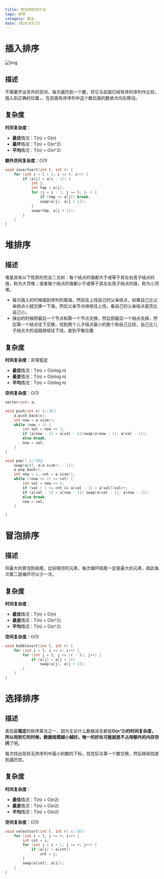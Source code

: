 ```yaml
---
title: 常见的排序方法
tags: 排序
category: 算法
date: 2020/03/15
---
```


# 插入排序

![img](https://img-blog.csdn.net/20180608204907706?watermark/2/text/aHR0cHM6Ly9ibG9nLmNzZG4ubmV0L2xpYW5nX2d1/font/5a6L5L2T/fontsize/400/fill/I0JBQkFCMA==/dissolve/70)

## 描述

不需要开设另外的空间，每次遍历到一个数，将它与前面已经有序的序列作比较，插入到正确的位置，、在前面有序序列中这个数后面的数依次向后移动。

## 复杂度

**时间复杂度**：

- **最佳**情况：T(n) = O(n)
- **最坏**情况：T(n) = O(n^2)
- **平均**情况：T(n) = O(n^2)

**额外空间复杂度**：O(1)

~~~c++
void insertsort(int l, int r) {
    for (int i = l + 1; i <= r; i++) {
        if (a[i] < a[i - 1]) {
            int j;
            int tmp = a[i];
            for (j = i - 1; j >= l; j--) {
                if (tmp >= a[j]) break;
                swap(a[j], a[j + 1]);
            }
            swap(tmp, a[j + 1]);
        }
    }
}

~~~

# 堆排序

## 描述

​      堆是具有以下性质的完全二叉树：每个结点的值都大于或等于其左右孩子结点的值，称为大顶堆；或者每个结点的值都小于或等于其左右孩子结点的值，称为小顶堆。

- 每次插入的时候插到序列的尾端，然后往上找自己的父亲结点，如果自己比父亲结点小就交换一下值，然后父亲节点继续往上找，看自己的父亲结点是否比自己小。
- 弹出的时候把最后一个节点和第一个节点交换，然后把最后一个结点去掉，然后第一个结点往下交换，找到两个儿子结点最小的那个和自己比较，自己比儿子结点大的话就继续往下找，直到平衡位置

## 复杂度

**时间复杂度**：非常稳定

- **最佳**情况：T(n) = O(nlog n)
- **最差**情况：T(n) = O(nlog n)
- **平均**情况：T(n) = O(nlog n)

**空间复杂度**：O(1)

```c++
vector<int> a;

void push(int x) {//插入
    a.push_back(x);
    int now = a.size();
    while (now > 1) {
        int val = now >> 1;
        if (a[now - 1] < a[val - 1])swap(a[now - 1], a[val - 1]);
        else break;
        now = val;
    }
}

void pop() {//弹出
    swap(a[0], a[a.size() - 1]);
    a.pop_back();
    int now = 1, cnt = a.size();
    while ((now << 1) <= cnt) {
        int val = now << 1;
        if (val + 1 <= cnt && a[val - 1] > a[val])val++;
        if (a[val - 1] < a[now - 1]) swap(a[val - 1], a[now - 1]);
        else break;
        now = val;
    }

}

```

# 冒泡排序

## 描述

将最大的冒泡到结尾，比较相邻的元素，每次循环结尾一定是最大的元素，因此每次第二层循环可以少一次。

## 复杂度

**时间复杂度**：

- **最佳**情况：T(n) = O(n)
- **最差**情况：T(n) = O(n^2)
- **平均**情况：T(n) = O(n^2)

**空间复杂度**：O(1)

```c++
void bubblesort(int l, int r) {
    for (int i = l; i <= r; i++) {
        for (int j = l; j <= (r - l); j++) {
            if (a[j] > a[j + 1])
                swap(a[j], a[j + 1]);
        }
    }
}
```

# 选择排序

## 描述

​        表现最**稳定**的排序算法之一，因为无论什么数据进去都是**O(n^2)的时间复杂度，所以用到它的时候，数据规模越小越好。唯一的好处可能就是不占用额外的内存空间**了吧。

​     每次找出现存无序序列中最小的数的下标，找完后与第一个数交换，然后继续找直到遍历完。

## 复杂度

**时间复杂度**：

- **最佳**情况：T(n) = O(n2)
- **最差**情况：T(n) = O(n2)
- **平均**情况：T(n) = O(n2)

**空间复杂度**：O(1)

```c++
void selectsort(int l, int r) {//插入
    for (int i = l; i <= r; i++) {
        int cnt = i;
        for (int j = i + 1; j <= r; j++) {
            if (a[j] < a[cnt])
                cnt = j;
        }
        swap(a[cnt], a[i]);
    }
}
```

